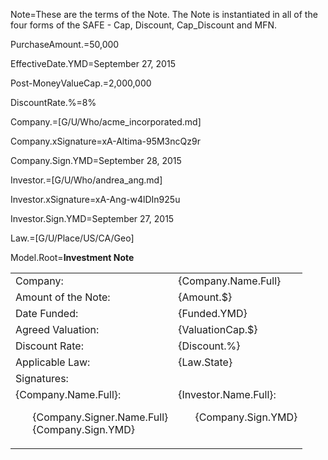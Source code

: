 Note=These are the terms of the Note.  The Note is instantiated in all of the four forms of the SAFE - Cap, Discount, Cap_Discount and MFN. 

PurchaseAmount.$=$50,000

EffectiveDate.YMD=September 27, 2015

Post-MoneyValueCap.$=$2,000,000

DiscountRate.%=8%

Company.=[G/U/Who/acme_incorporated.md]

Company.xSignature=xA-Altima-95M3ncQz9r

Company.Sign.YMD=September 28, 2015

Investor.=[G/U/Who/andrea_ang.md]

Investor.xSignature=xA-Ang-w4lDIn925u

Investor.Sign.YMD=September 27, 2015

Law.=[G/U/Place/US/CA/Geo]




Model.Root=<b>Investment Note</b><br><table><tr><td>Company:</td><td>{Company.Name.Full}</td></tr><tr><td>Amount of the Note:</td><td>{Amount.$}</td></tr><tr><td>Date Funded:  </td><td>{Funded.YMD}</td></tr><tr><td>Agreed Valuation:  </td><td>{ValuationCap.$}</td></tr><tr><td>Discount Rate:  </td><td>{Discount.%}</td></tr><tr><td>Applicable Law:  </td><td>{Law.State}</td></tr><tr><td>Signatures:</td></tr><tr><td valign="top">{Company.Name.Full}:<ul type=none><li>{Company.Signer.Name.Full}<li>{Company.Sign.YMD}</ul></td><td valign="top">{Investor.Name.Full}:<ul type=none><li>{Company.Sign.YMD}</ul></td></tr></table>
